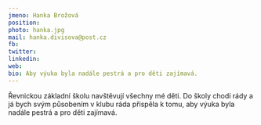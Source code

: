 ```yaml
---
jmeno: Hanka Brožová 
position: 
photo: hanka.jpg
mail: hanka.divisova@post.cz
fb: 
twitter: 
linkedin: 
web: 
bio: Aby výuka byla nadále pestrá a pro děti zajímavá.
---
```

Řevnickou základní školu navštěvují všechny mé děti. Do školy chodí rády a já bych svým působením v klubu ráda přispěla k tomu, aby výuka byla nadále pestrá a pro děti zajímavá. 
